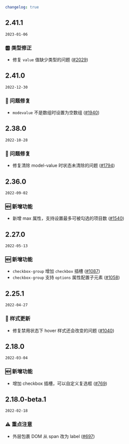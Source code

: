 ```yaml
changelog: true
```

## 2.41.1

`2023-01-06`

### 🆎 类型修正

- 修复 `value` 值缺少类型的问题 ([#2029](https://github.com/arco-design/arco-design-vue/pull/2029))


## 2.41.0

`2022-12-30`

### 🐛 问题修复

- `modevalue` 不是数组时设置为空数组 ([#1940](https://github.com/arco-design/arco-design-vue/pull/1940))


## 2.38.0

`2022-10-28`

### 🐛 问题修复

- 修复清除 model-value 时状态未清除的问题 ([#1794](https://github.com/arco-design/arco-design-vue/pull/1794))


## 2.36.0

`2022-09-02`

### 🆕 新增功能

- 新增 max 属性，支持设置最多可被勾选的项目数 ([#1540](https://github.com/arco-design/arco-design-vue/pull/1540))


## 2.27.0

`2022-05-13`

### 🆕 新增功能

- `checkbox-group` 增加 `checkbox` 插槽 ([#1087](https://github.com/arco-design/arco-design-vue/pull/1087))
- `checkbox-group` 支持 `options` 属性配置子元素 ([#1058](https://github.com/arco-design/arco-design-vue/pull/1058))


## 2.25.1

`2022-04-27`

### 💅 样式更新

- 修复禁用状态下 hover 样式还会改变的问题 ([#1040](https://github.com/arco-design/arco-design-vue/pull/1040))


## 2.18.0

`2022-03-04`

### 🆕 新增功能

- 增加 checkbox 插槽，可以自定义复选框 ([#769](https://github.com/arco-design/arco-design-vue/pull/769))


## 2.18.0-beta.1

`2022-02-18`

### ⚠️ 重点注意

- 外层包裹 DOM 从 span 改为 label ([#697](https://github.com/arco-design/arco-design-vue/pull/697))


